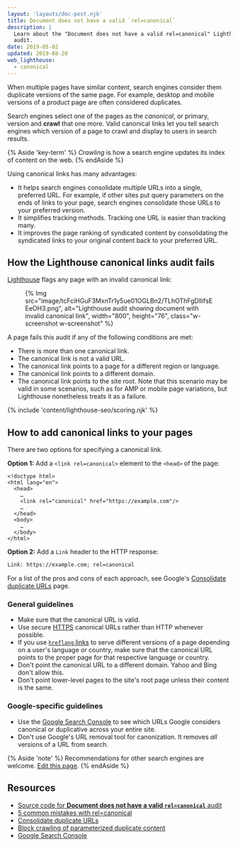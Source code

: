 ```yaml
---
layout: 'layouts/doc-post.njk'
title: Document does not have a valid `rel=canonical`
description: |
  Learn about the "Document does not have a valid rel=canonical" Lighthouse
  audit.
date: 2019-05-02
updated: 2019-08-20
web_lighthouse:
  - canonical
---
```


When multiple pages have similar content, search engines consider them duplicate
versions of the same page. For example, desktop and mobile versions of a product
page are often considered duplicates.

Search engines select one of the pages as the _canonical_, or primary, version
and **crawl** that one more. Valid canonical links let you tell search engines
which version of a page to crawl and display to users in search results.

{% Aside 'key-term' %}
_Crawling_ is how a search engine updates its index of content on the web.
{% endAside %}

Using canonical links has many advantages:

- It helps search engines consolidate multiple URLs into a single, preferred URL. For example,
  if other sites put query parameters on the ends of links to your page, search engines
  consolidate those URLs to your preferred version.
- It simplifies tracking methods. Tracking one URL is easier than tracking many.
- It improves the page ranking of syndicated content by consolidating the syndicated links to
  your original content back to your preferred URL.

## How the Lighthouse canonical links audit fails

[Lighthouse](https://developers.google.com/web/tools/lighthouse/) flags any page
with an invalid canonical link:

<figure class="w-figure">
  {% Img src="image/tcFciHGuF3MxnTr1y5ue01OGLBn2/TLhOThFgDllifsEEeOH3.png", alt="Lighthouse audit showing document with invalid canonical link", width="800", height="76", class="w-screenshot w-screenshot" %}
</figure>

A page fails this audit if any of the following conditions are met:

- There is more than one canonical link.
- The canonical link is not a valid URL.
- The canonical link points to a page for a different region or language.
- The canonical link points to a different domain.
- The canonical link points to the site root. Note that this scenario may be
  valid in some scenarios, such as for AMP or mobile page variations, but
  Lighthouse nonetheless treats it as a failure.

{% include 'content/lighthouse-seo/scoring.njk' %}

## How to add canonical links to your pages

There are two options for specifying a canonical link.

**Option 1:** Add a `<link rel=canonical>` element to the `<head>` of the page:

```html/4
<!doctype html>
<html lang="en">
  <head>
    …
    <link rel="canonical" href="https://example.com"/>
    …
  </head>
  <body>
    …
  </body>
</html>
```

**Option 2:** Add a `Link` header to the HTTP response:

```html
Link: https://example.com; rel=canonical
```

For a list of the pros and cons of each approach, see
Google's [Consolidate duplicate URLs](https://support.google.com/webmasters/answer/139066)
page.

### General guidelines

- Make sure that the canonical URL is valid.
- Use secure [HTTPS](https://developers.google.com/web/fundamentals/security/encrypt-in-transit/why-https) canonical URLs rather than HTTP whenever possible.
- If you use [`hreflang` links](/docs/lighthouse/seo/hreflang/) to serve different versions of a page
  depending on a user's language or country, make sure that the canonical URL
  points to the proper page for that respective language or country.
- Don't point the canonical URL to a different domain. Yahoo and Bing don't
  allow this.
- Don't point lower-level pages to the site's root page unless their content is
  the same.

### Google-specific guidelines

- Use the [Google Search Console](https://search.google.com/search-console/index)
  to see which URLs Google considers canonical or duplicative across your entire
  site.
- Don't use Google's URL removal tool for canonization. It removes _all_ versions
  of a URL from search.

{% Aside 'note' %}
Recommendations for other search engines are welcome.
[Edit this page](https://github.com/GoogleChrome/web.dev/blob/master/src/site/content/en/lighthouse-seo/canonical/index.md).
{% endAside %}

## Resources

- [Source code for **Document does not have a valid `rel=canonical`** audit](https://github.com/GoogleChrome/lighthouse/blob/master/lighthouse-core/audits/seo/canonical.js)
- [5 common mistakes with rel=canonical](https://webmasters.googleblog.com/2013/04/5-common-mistakes-with-relcanonical.html)
- [Consolidate duplicate URLs](https://support.google.com/webmasters/answer/139066)
- [Block crawling of parameterized duplicate content](https://support.google.com/webmasters/answer/6080548)
- [Google Search Console](https://search.google.com/search-console/index)
